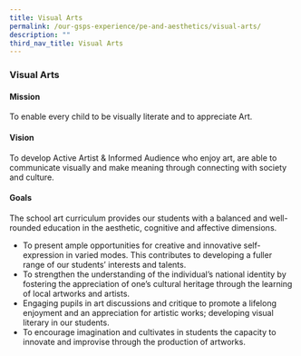 ```yaml
---
title: Visual Arts
permalink: /our-gsps-experience/pe-and-aesthetics/visual-arts/
description: ""
third_nav_title: Visual Arts
---
```

### **Visual Arts**
#### **Mission**
To enable every child to be visually literate and to appreciate Art.

#### **Vision**
To develop Active Artist & Informed Audience who enjoy art, are able to communicate visually and make meaning through connecting with society and culture.

#### **Goals**
The school art curriculum provides our students with a balanced and well-rounded education in the aesthetic, cognitive and affective dimensions.

*   To present ample opportunities for creative and innovative self-expression in varied modes. This contributes to developing a fuller range of our students’ interests and talents.
*   To strengthen the understanding of the individual’s national identity by fostering the appreciation of one’s cultural heritage through the learning of local artworks and artists.
*   Engaging pupils in art discussions and critique to promote a lifelong enjoyment and an appreciation for artistic works; developing visual literary in our students.
*   To encourage imagination and cultivates in students the capacity to innovate and improvise through the production of artworks.